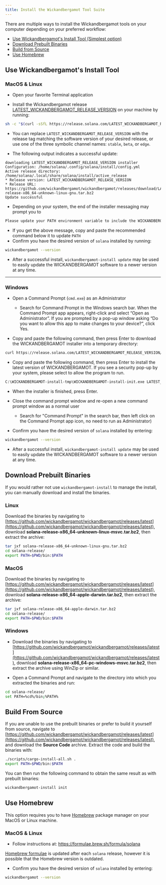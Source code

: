 ```yaml
---
title: Install the Wickandbergamot Tool Suite
---
```


There are multiple ways to install the Wickandbergamot tools on your computer
depending on your preferred workflow:

- [Use Wickandbergamot's Install Tool (Simplest option)](#use-solanas-install-tool)
- [Download Prebuilt Binaries](#download-prebuilt-binaries)
- [Build from Source](#build-from-source)
- [Use Homebrew](#use-homebrew)

## Use Wickandbergamot's Install Tool

### MacOS & Linux

- Open your favorite Terminal application

- Install the Wickandbergamot release
  [LATEST_WICKANDBERGAMOT_RELEASE_VERSION](https://github.com/wickandbergamot/wickandbergamot/releases/tag/LATEST_WICKANDBERGAMOT_RELEASE_VERSION) on your
  machine by running:

```bash
sh -c "$(curl -sSfL https://release.solana.com/LATEST_WICKANDBERGAMOT_RELEASE_VERSION/install)"
```

- You can replace `LATEST_WICKANDBERGAMOT_RELEASE_VERSION` with the release tag matching
  the software version of your desired release, or use one of the three symbolic
  channel names: `stable`, `beta`, or `edge`.

- The following output indicates a successful update:

```text
downloading LATEST_WICKANDBERGAMOT_RELEASE_VERSION installer
Configuration: /home/solana/.config/solana/install/config.yml
Active release directory: /home/solana/.local/share/solana/install/active_release
* Release version: LATEST_WICKANDBERGAMOT_RELEASE_VERSION
* Release URL: https://github.com/wickandbergamot/wickandbergamot/releases/download/LATEST_WICKANDBERGAMOT_RELEASE_VERSION/solana-release-x86_64-unknown-linux-gnu.tar.bz2
Update successful
```

- Depending on your system, the end of the installer messaging may prompt you
  to

```bash
Please update your PATH environment variable to include the WICKANDBERGAMOT programs:
```

- If you get the above message, copy and paste the recommended command below
  it to update `PATH`
- Confirm you have the desired version of `solana` installed by running:

```bash
wickandbergamot --version
```

- After a successful install, `wickandbergamot-install update` may be used to easily
  update the WICKANDBERGAMOT software to a newer version at any time.

---

### Windows

- Open a Command Prompt (`cmd.exe`) as an Administrator

  - Search for Command Prompt in the Windows search bar. When the Command
    Prompt app appears, right-click and select “Open as Administrator”.
    If you are prompted by a pop-up window asking “Do you want to allow this app to
    make changes to your device?”, click Yes.

- Copy and paste the following command, then press Enter to download the WICKANDBERGAMOT
  installer into a temporary directory:

```bash
curl https://release.solana.com/LATEST_WICKANDBERGAMOT_RELEASE_VERSION/WICKANDBERGAMOT-install-init-x86_64-pc-windows-msvc.exe --output C:\WICKANDBERGAMOT-install-tmp\WICKANDBERGAMOT-install-init.exe --create-dirs
```

- Copy and paste the following command, then press Enter to install the latest
  version of WICKANDBERGAMOT. If you see a security pop-up by your system, please select
  to allow the program to run.

```bash
C:\WICKANDBERGAMOT-install-tmp\WICKANDBERGAMOT-install-init.exe LATEST_WICKANDBERGAMOT_RELEASE_VERSION
```

- When the installer is finished, press Enter.

- Close the command prompt window and re-open a new command prompt window as a
  normal user
  - Search for "Command Prompt" in the search bar, then left click on the
    Command Prompt app icon, no need to run as Administrator)
- Confirm you have the desired version of `solana` installed by entering:

```bash
wickandbergamot --version
```

- After a successful install, `wickandbergamot-install update` may be used to easily
  update the WICKANDBERGAMOT software to a newer version at any time.

## Download Prebuilt Binaries

If you would rather not use `wickandbergamot-install` to manage the install, you can
manually download and install the binaries.

### Linux

Download the binaries by navigating to
[https://github.com/wickandbergamot/wickandbergamot/releases/latest](https://github.com/wickandbergamot/wickandbergamot/releases/latest),
download **solana-release-x86_64-unknown-linux-msvc.tar.bz2**, then extract the
archive:

```bash
tar jxf solana-release-x86_64-unknown-linux-gnu.tar.bz2
cd solana-release/
export PATH=$PWD/bin:$PATH
```

### MacOS

Download the binaries by navigating to
[https://github.com/wickandbergamot/wickandbergamot/releases/latest](https://github.com/wickandbergamot/wickandbergamot/releases/latest),
download **solana-release-x86_64-apple-darwin.tar.bz2**, then extract the
archive:

```bash
tar jxf solana-release-x86_64-apple-darwin.tar.bz2
cd solana-release/
export PATH=$PWD/bin:$PATH
```

### Windows

- Download the binaries by navigating to
  [https://github.com/wickandbergamot/wickandbergamot/releases/latest](https://github.com/wickandbergamot/wickandbergamot/releases/latest),
  download **solana-release-x86_64-pc-windows-msvc.tar.bz2**, then extract the
  archive using WinZip or similar.

- Open a Command Prompt and navigate to the directory into which you extracted
  the binaries and run:

```bash
cd solana-release/
set PATH=%cd%/bin;%PATH%
```

## Build From Source

If you are unable to use the prebuilt binaries or prefer to build it yourself
from source, navigate to
[https://github.com/wickandbergamot/wickandbergamot/releases/latest](https://github.com/wickandbergamot/wickandbergamot/releases/latest),
and download the **Source Code** archive. Extract the code and build the
binaries with:

```bash
./scripts/cargo-install-all.sh .
export PATH=$PWD/bin:$PATH
```

You can then run the following command to obtain the same result as with
prebuilt binaries:

```bash
wickandbergamot-install init
```

## Use Homebrew

This option requires you to have [Homebrew](https://brew.sh/) package manager on your MacOS or Linux machine.

### MacOS & Linux

- Follow instructions at: https://formulae.brew.sh/formula/solana

[Homebrew formulae](https://github.com/Homebrew/homebrew-core/blob/HEAD/Formula/solana.rb)
is updated after each `solana` release, however it is possible that
the Homebrew version is outdated.

- Confirm you have the desired version of `solana` installed by entering:

```bash
wickandbergamot --version
```
